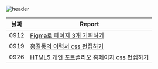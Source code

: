 ![header](https://capsule-render.vercel.app/api?type=wave&color=auto&height=200§ion=header&text=Tue%20Report&fontSize=50)


|날짜|Report|
|------|---|
|0912|<a href="https://baesub.github.io/Tue_Report/0912/first_figma.html">Figma로 페이지 3개 기획하기</a>|
|0919|<a href="https://baesub.github.io/Tue_Report/0919/sourcecode/index.html">홍길동의 이력서 css 편집하기</a>|
|0926|<a href="https://baesub.github.io/Tue_Report/0926/ch04_mportpolio/mintro.html">HTML5 개인 포트폴리오 홈페이지 css 편집하기</a>|

